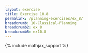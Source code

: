 ```yaml
---
layout: exercise
title: Exercise 10.8
permalink: /planning-exercises/ex_8/
breadcrumb: 10-Classical-Planning
breadcrumb2: ex_8
breadcrumb5: ex10.8
---
```


{% include mathjax_support %}

